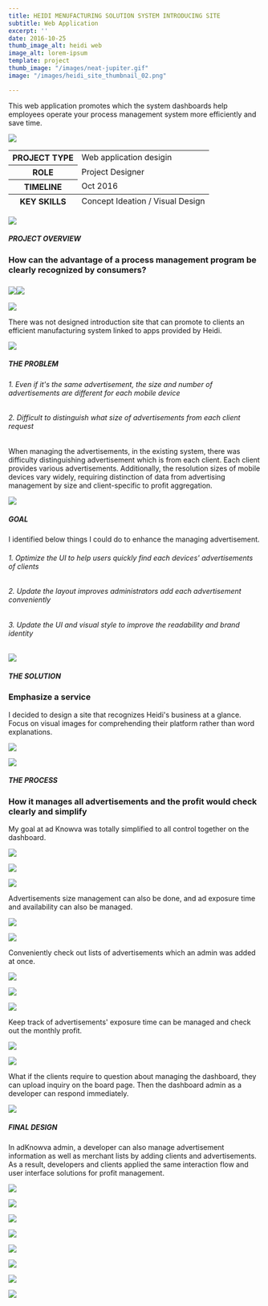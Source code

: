 ```yaml
---
title: HEIDI MENUFACTURING SOLUTION SYSTEM INTRODUCING SITE
subtitle: Web Application
excerpt: ''
date: 2016-10-25
thumb_image_alt: heidi web
image_alt: lorem-ipsum
template: project
thumb_image: "/images/neat-jupiter.gif"
image: "/images/heidi_site_thumbnail_02.png"

---
```

This web application promotes which the system dashboards help employees operate your process management system more efficiently and save time.

![](/images/empty_150.png)

<table>  
<thead>  
</thead>  
<tbody>  
<tr>  
<th>PROJECT TYPE</th>  
<td>Web application desigin</td>  
</tr>  
<tr>  
<th>ROLE</th>  
<td>Project Designer</td>  
</tr>  
<tr>  
<th>TIMELINE</th>  
<td>Oct 2016</td>  
</tr>  
</tbody>  
<tfoot>  
<tr>  
<th>KEY SKILLS</th>  
<td>Concept Ideation / Visual Design</td>  
</tr>  
</tfoot>  
</table>

![](/images/empty_150.png)

##### PROJECT OVERVIEW

### How can the advantage of a process management program be clearly recognized by consumers?

### ![](/images/empty_100.png)![](/images/heidi_web_process.png)

![](/images/empty_100.png)

There was not designed introduction site that can promote to clients an efficient manufacturing system linked to apps provided by Heidi.

![](/images/empty_150.png)

##### THE PROBLEM

###### 1. Even if it's the same advertisement, the size and number of advertisements are different for each mobile device

###### 2. Difficult to distinguish what size of advertisements from each client request

When managing the advertisements, in the existing system, there was difficulty distinguishing advertisement which is from each client. Each client provides various advertisements. Additionally, the resolution sizes of mobile devices vary widely, requiring distinction of data from advertising management by size and client-specific to profit aggregation.

![](/images/empty_150.png)

##### GOAL

I identified below things I could do to enhance the managing advertisement.

###### 1. Optimize the UI to help users quickly find each devices' advertisements of clients

###### 2. Update the layout improves administrators add each advertisement conveniently

###### 3. Update the UI and visual style to improve the readability and brand identity

![](/images/empty_150.png)

##### THE SOLUTION

### Emphasize a service

I decided to design a site that recognizes Heidi's business at a glance. Focus on visual images for comprehending their platform rather than word explanations.

![](/images/heidi_web_solution.gif)

![](/images/empty_150.png)

##### THE PROCESS

### How it manages all advertisements and the profit would check clearly and simplify

My goal at ad Knowva was totally simplified to all control together on the dashboard.

![](/images/empty_100.png)

![](/images/process_01.png)

![](/images/process_02.png)

Advertisements size management can also be done, and ad exposure time and availability can also be managed.

![](/images/empty_100.png)

![](/images/process_03.png)

Conveniently check out lists of advertisements which an admin was added at once.

![](/images/empty_100.png)

![](/images/process_04.png)

![](/images/process_05_2.png)

Keep track of advertisements' exposure time can be managed and check out the monthly profit.

![](/images/empty_100.png)

![](/images/process_06.png)

What if the clients require to question about managing the dashboard, they can upload inquiry on the board page. Then the dashboard admin as a developer can respond immediately.

![](/images/empty_150.png)

##### FINAL DESIGN

In adKnowva admin, a developer can also manage advertisement information as well as merchant lists by adding clients and advertisements. As a result, developers and clients applied the same interaction flow and user interface solutions for profit management.

![](/images/empty_100.png)

![](/images/final_01.gif)

![](/images/empty_100.png)

![](/images/final_02.gif)

![](/images/empty_100.png)

![](/images/final_03.gif)

![](/images/empty_100.png)

![](/images/final_04_2.gif)